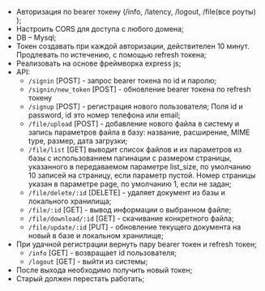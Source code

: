 - Авторизация по bearer токену (/info, /latency, /logout, /file(все роуты) );
- Настроить CORS для доступа с любого домена;
- DB – Mysql;
- Токен создавать при каждой авторизации, действителен 10 минут. Продлевать по истечению, с помощью refresh токена;
- Реализовать на основе фреймворка express js;
- API:
  - `/signin` [POST] - запрос bearer токена по id и паролю;
  - `/signin/new_token` [POST]  - обновление bearer токена по refresh токену
  - `/signup` [POST] - регистрация нового пользователя;
  Поля id и password, id это номер телефона или email;
  - `/file/upload` [POST] - добавление нового файла в систему и запись параметров файла в базу: название, расширение, 
    MIME type, размер, дата загрузки;
  - `/file/list` [GET]  выводит список файлов и их параметров из базы с использованием пагинации с размером страницы, 
    указанного в передаваемом параметре list_size, по умолчанию 10 записей на страницу, если параметр пустой. Номер страницы указан в параметре page, по умолчанию 1, если не задан;
  - `/file/delete/:id` [DELETE] - удаляет документ из базы и локального хранилища;
  - `/file/:id` [GET] - вывод информации о выбранном файле;
  - `/file/download/:id` [GET] - скачивание конкретного файла;
  - `/file/update/:id` [PUT] - обновление текущего документа на новый в базе и локальном хранилище;
- При удачной регистрации вернуть пару bearer токен и refresh токен;
  - `/info` [GET] - возвращает id пользователя;
  - `/logout` [GET] - выйти из системы;
- После выхода необходимо получить новый токен;
- Старый должен перестать работать;

